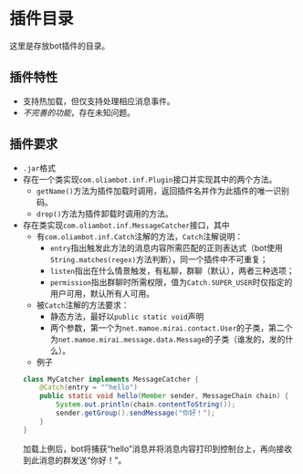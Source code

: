 # 插件目录
这里是存放bot插件的目录。
## 插件特性
* 支持热加载，但仅支持处理相应消息事件。
* _不完善的功能_，存在未知问题。

## 插件要求
* `.jar`格式
* 存在一个类实现`com.oliambot.inf.Plugin`接口并实现其中的两个方法。
  * `getName()`方法为插件加载时调用，返回插件名并作为此插件的唯一识别码。
  * `drop()`方法为插件卸载时调用的方法。
* 存在类实现`com.oliambot.inf.MessageCatcher`接口，其中
  * 有`com.oliambot.inf.Catch`注解的方法，`Catch`注解说明：
    * `entry`指出触发此方法的消息内容所需匹配的正则表达式（bot使用`String.matches(regex)`方法判断），同一个插件中不可重复；
    * `listen`指出在什么情景触发，有私聊，群聊（默认），两者三种选项；
    * `permission`指出群聊时所需权限，值为`Catch.SUPER_USER`时仅指定的用户可用，默认所有人可用。
  * 被`Catch`注解的方法要求：
    * 静态方法，最好以`public static void`声明
    * 两个参数，第一个为`net.mamoe.mirai.contact.User`的子类，第二个为`net.mamoe.mirai.message.data.Message`的子类（谁发的，发的什么）。
  * 例子
  ```java
  class MyCatcher implements MessageCatcher {
      @Catch(entry = "^hello")
      public static void hello(Member sender, MessageChain chain) {
          System.out.println(chain.contentToString());
          sender.getGroup().sendMessage("你好！");
      }
  }
  ```
  加载上例后，bot将捕获“hello”消息并将消息内容打印到控制台上，再向接收到此消息的群发送“你好！”。
      

